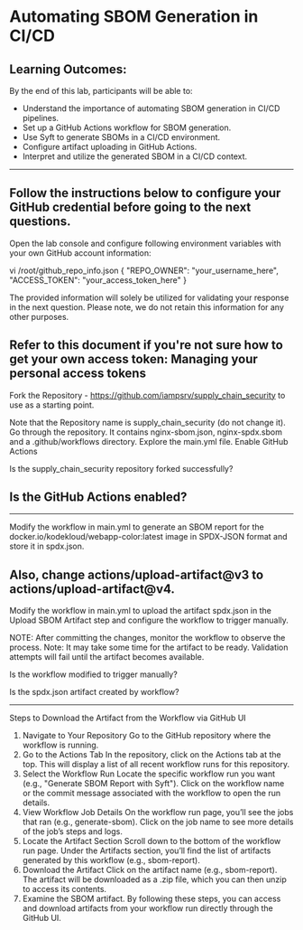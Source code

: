 # Automating SBOM Generation in CI/CD

## Learning Outcomes:

By the end of this lab, participants will be able to:

- Understand the importance of automating SBOM generation in CI/CD pipelines.
- Set up a GitHub Actions workflow for SBOM generation.
- Use Syft to generate SBOMs in a CI/CD environment.
- Configure artifact uploading in GitHub Actions.
- Interpret and utilize the generated SBOM in a CI/CD context.
---
## Follow the instructions below to configure your GitHub credential before going to the next questions.

Open the lab console and configure following environment variables with your own GitHub account information:

vi /root/github_repo_info.json
{
    "REPO_OWNER": "your_username_here",
    "ACCESS_TOKEN": "your_access_token_here"
}

The provided information will solely be utilized for validating your response in the next question. Please note, we do not retain this information for any other purposes.


Refer to this document if you're not sure how to get your own access token: Managing your personal access tokens
---

Fork the Repository - https://github.com/iampsrv/supply_chain_security to use as a starting point.

Note that the Repository name is supply_chain_security (do not change it).
Go through the repository. It contains nginx-sbom.json, nginx-spdx.sbom and a .github/workflows directory.
Explore the main.yml file.
Enable GitHub Actions



Is the supply_chain_security repository forked successfully?

Is the GitHub Actions enabled?
---


---
Modify the workflow in main.yml to generate an SBOM report for the docker.io/kodekloud/webapp-color:latest image in SPDX-JSON format and store it in spdx.json.

Also, change actions/upload-artifact@v3 to actions/upload-artifact@v4.
---




Modify the workflow in main.yml to upload the artifact spdx.json in the Upload SBOM Artifact step and configure the workflow to trigger manually.


NOTE: After committing the changes, monitor the workflow to observe the process.
Note: It may take some time for the artifact to be ready. Validation attempts will fail until the artifact becomes available.



Is the workflow modified to trigger manually?

Is the spdx.json artifact created by workflow?

---

Steps to Download the Artifact from the Workflow via GitHub UI
1. Navigate to Your Repository
Go to the GitHub repository where the workflow is running.
2. Go to the Actions Tab
In the repository, click on the Actions tab at the top.
This will display a list of all recent workflow runs for this repository.
3. Select the Workflow Run
Locate the specific workflow run you want (e.g., "Generate SBOM Report with Syft").
Click on the workflow name or the commit message associated with the workflow to open the run details.
4. View Workflow Job Details
On the workflow run page, you’ll see the jobs that ran (e.g., generate-sbom).
Click on the job name to see more details of the job’s steps and logs.
5. Locate the Artifact Section
Scroll down to the bottom of the workflow run page.
Under the Artifacts section, you’ll find the list of artifacts generated by this workflow (e.g., sbom-report).
6. Download the Artifact
Click on the artifact name (e.g., sbom-report).
The artifact will be downloaded as a .zip file, which you can then unzip to access its contents.
7. Examine the SBOM artifact.
By following these steps, you can access and download artifacts from your workflow run directly through the GitHub UI.





